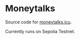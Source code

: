 # Moneytalks

Source code for [moneytalks.icu](https://moneytalks.icu).

Currently runs on Sepolia Testnet.